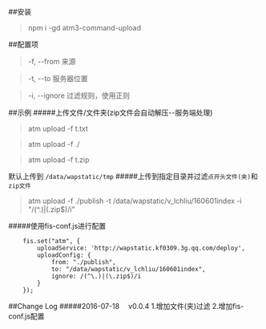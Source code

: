 ##安装
>npm i -gd atm3-command-upload

##配置项
>-f, --from     来源

>-t, --to       服务器位置

>-i, --ignore   过滤规则，使用正则

##示例
#####上传文件/文件夹(zip文件会自动解压--服务端处理)
>atm upload -f t.txt

>atm upload -f ./

>atm upload -f t.zip

默认上传到 `/data/wapstatic/tmp`
#####上传到指定目录并过滤`点开头文件(夹)`和`zip文件`
>atm upload -f ./publish -t /data/wapstatic/v_lchliu/160601index -i "/(^\.)|(\.zip$)/i"

#####使用fis-conf.js进行配置
```
    fis.set("atm", {
        uploadService: 'http://wapstatic.kf0309.3g.qq.com/deploy',
        uploadConfig: {
            from: "./publish",
            to: "/data/wapstatic/v_lchliu/160601index",
            ignore: /(^\.)|(\.zip$)/i
        }
    });
```



##Change Log
#####2016-07-18 　v0.0.4
1.增加文件(夹)过滤
2.增加fis-conf.js配置